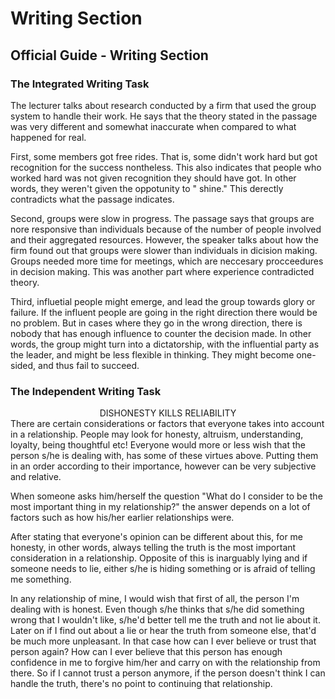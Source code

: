 # Writing Section

## Official Guide - Writing Section

### The Integrated Writing Task

The lecturer talks about research conducted by a firm that used the group system to handle their work. He says that the theory stated in the passage was very different and somewhat inaccurate when compared to what happened for real. 

First, some members got free rides. That is, some didn't work hard but got recognition for the success nontheless. This also indicates that people who worked hard was not given recognition they should have got. In other words, they weren't given the oppotunity to " shine." This derectly contradicts what the passage indicates.

Second, groups were slow in progress. The passage says that groups are nore responsive than individuals because of the number of people involved and their aggregated resources. However, the speaker talks about how the firm found out that groups were slower than individuals in dicision making. Groups needed more time for meetings, which are neccesary procceedures in decision making. This was another part where experience contradicted theory. 

Third, influetial people might emerge, and lead the group towards glory or failure. If the influent people are going in the right direction there would be no problem. But in cases where they go in the wrong direction, there is nobody that has enough influence to counter the decision made. In other words, the group might turn into a dictatorship, with the influential party as the leader, and might be less flexible in thinking. They might become one-sided, and thus fail to succeed.



### The Independent Writing Task

<center>DISHONESTY KILLS RELIABILITY </center>
There are certain considerations or factors that everyone takes into account in a relationship. People may look for honesty, altruism, understanding, loyalty, being thoughtful etc! Everyone would more or less wish that the person s/he is dealing with, has some of these virtues above. Putting them in an order according to their importance, however can be very subjective and relative. 

When someone asks him/herself the question "What do I consider to be the most important thing in my relationship?" the answer depends on a lot of factors such as how his/her earlier relationships were. 

After stating that everyone's opinion can be different about this, for me honesty, in other words, always telling the truth is the most important consideration in a relationship. Opposite of this is inarguably lying and if someone needs to lie, either s/he is hiding something or is afraid of telling me something. 

In any relationship of mine, I would wish that first of all, the person I'm dealing with is honest. Even though s/he thinks that s/he did something wrong that I wouldn't like, s/he'd better tell me the truth and not lie about it. Later on if I find out about a lie or hear the truth from someone else, that'd be much more unpleasant. In that case how can I ever believe or trust that person again? How can I ever believe that this person has enough confidence in me to forgive him/her and carry on with the relationship from there. So if I cannot trust a person anymore, if the person doesn't think I can handle the truth, there's no point to continuing that relationship.

